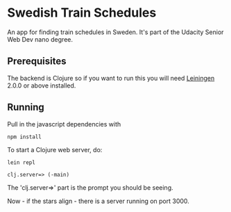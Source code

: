# Swedish Train Schedules

An app for finding train schedules in Sweden. It's part of the Udacity Senior Web Dev nano degree.


## Prerequisites

The backend is Clojure so if you want to run this you will need [Leiningen][] 2.0.0 or above installed.

[leiningen]: https://github.com/technomancy/leiningen

## Running

Pull in the javascript dependencies with

    npm install

To start a Clojure web server, do:

    lein repl

    clj.server=> (-main)

The 'clj.server=>' part is the prompt you should be seeing.

Now - if the stars align - there is a server running on port 3000.





